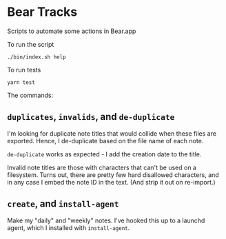# Bear Tracks

Scripts to automate some actions in Bear.app

To run the script

```
./bin/index.sh help
```

To run tests

```
yarn test
```

The commands:

## `duplicates`, `invalids`, and `de-duplicate`

I'm looking for duplicate note titles that would collide when these files are exported. Hence, I de-duplicate based on the file name of each note.

`de-duplicate` works as expected - I add the creation date to the title.

Invalid note titles are those with characters that can't be used on a filesystem. Turns out, there are pretty few hard disallowed characters, and in any case I embed the note ID in the text. (And strip it out on re-import.)

## `create`, and `install-agent`

Make my "daily" and "weekly" notes. I've hooked this up to a launchd agent, which I installed with `install-agent`.
